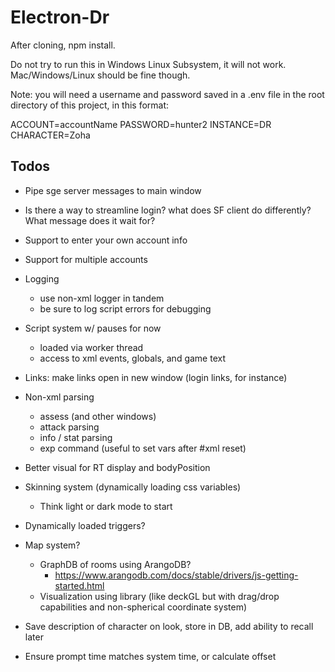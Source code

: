 # Electron-Dr

After cloning, npm install.

Do not try to run this in Windows Linux Subsystem, it will not work. Mac/Windows/Linux should be fine though.

Note: you will need a username and password saved in a .env file in the root directory of this project, in this format:

ACCOUNT=accountName
PASSWORD=hunter2
INSTANCE=DR
CHARACTER=Zoha

## Todos

- Pipe sge server messages to main window
- Is there a way to streamline login? what does SF client do differently? What message does it wait for?

- Support to enter your own account info
- Support for multiple accounts

- Logging
  - use non-xml logger in tandem
  - be sure to log script errors for debugging

- Script system w/ pauses for now
  - loaded via worker thread
  - access to xml events, globals, and game text

- Links: make links open in new window (login links, for instance)

- Non-xml parsing
  - assess (and other windows)
  - attack parsing
  - info / stat parsing
  - exp command (useful to set vars after #xml reset)

- Better visual for RT display and bodyPosition

- Skinning system (dynamically loading css variables)
  - Think light or dark mode to start

- Dynamically loaded triggers?

- Map system?
  - GraphDB of rooms using ArangoDB?
    - https://www.arangodb.com/docs/stable/drivers/js-getting-started.html
  - Visualization using library (like deckGL but with drag/drop capabilities and non-spherical coordinate system)

- Save description of character on look, store in DB, add ability to recall later

- Ensure prompt time matches system time, or calculate offset